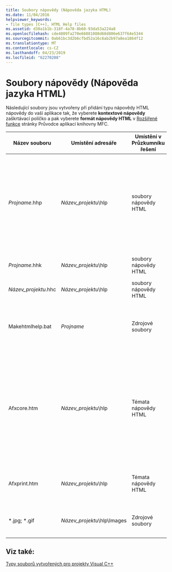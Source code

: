 ```yaml
---
title: Soubory nápovědy (Nápověda jazyka HTML)
ms.date: 11/04/2016
helpviewer_keywords:
- file types [C++], HTML Help files
ms.assetid: d30a1b1b-318f-4a78-8b60-93da53a224a8
ms.openlocfilehash: cde4809fa270e66081088d68d806e637f64e5344
ms.sourcegitcommit: 0ab61bc3d2b6cfbd52a16c6ab2b97a8ea1864f12
ms.translationtype: MT
ms.contentlocale: cs-CZ
ms.lasthandoff: 04/23/2019
ms.locfileid: "62270208"
---
```

# <a name="help-files-html-help"></a>Soubory nápovědy (Nápověda jazyka HTML)

Následující soubory jsou vytvořeny při přidání typu nápovědy HTML nápovědy do vaší aplikace tak, že vyberete **kontextové nápovědy** zaškrtávací políčko a pak vyberete **formát nápovědy HTML** v [Rozšířené funkce](../../mfc/reference/advanced-features-mfc-application-wizard.md) stránky Průvodce aplikací knihovny MFC.

|Název souboru|Umístění adresáře|Umístění v Průzkumníku řešení|Popis|
|---------------|------------------------|--------------------------------|-----------------|
|*Projname*.hhp|*Název_projektu*\hlp|soubory nápovědy HTML|Soubor projektu nápovědy. Obsahuje data potřebná pro kompilaci soubory nápovědy do souboru .hxs nebo soubor CHM.|
|*Projname*.hhk|*Název_projektu*\hlp|soubory nápovědy HTML|Obsahuje index témat nápovědy.|
|*Název_projektu*.hhc|*Název_projektu*\hlp|soubory nápovědy HTML|Obsah nápovědy projektu.|
|Makehtmlhelp.bat|*Projname*|Zdrojové soubory|Používá systém sestavení projektu nápovědy při kompilaci projektu.|
|Afxcore.htm|*Název_projektu*\hlp|Témata nápovědy HTML|Obsahuje standardní témata nápovědy pro standardní příkazy knihovny MFC a objektů na obrazovce. Přidáte vlastní témata nápovědy k tomuto souboru.|
|Afxprint.htm|*Název_projektu*\hlp|Témata nápovědy HTML|Obsahuje témata nápovědy pro příkazy pro tisk.|
|*.jpg; \*.gif|*Název_projektu*\hlp\Images|Zdrojové soubory|Obsahují obrázky pro různé témata nápovědy.|

## <a name="see-also"></a>Viz také:

[Typy souborů vytvořených pro projekty Visual C++](file-types-created-for-visual-cpp-projects.md)
